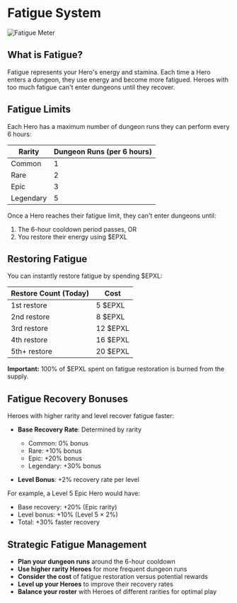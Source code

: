 # Fatigue System

![Fatigue Meter](https://placeholder.com/wp-content/uploads/2018/10/placeholder.png)

## What is Fatigue?

Fatigue represents your Hero's energy and stamina. Each time a Hero enters a dungeon, they use energy and become more fatigued. Heroes with too much fatigue can't enter dungeons until they recover.

## Fatigue Limits

Each Hero has a maximum number of dungeon runs they can perform every 6 hours:

| Rarity | Dungeon Runs (per 6 hours) |
|--------|----------------------------|
| Common | 1 |
| Rare | 2 |
| Epic | 3 |
| Legendary | 5 |

Once a Hero reaches their fatigue limit, they can't enter dungeons until:
1. The 6-hour cooldown period passes, OR
2. You restore their energy using $EPXL

## Restoring Fatigue

You can instantly restore fatigue by spending $EPXL:

| Restore Count (Today) | Cost |
|-----------------------|------|
| 1st restore | 5 $EPXL |
| 2nd restore | 8 $EPXL |
| 3rd restore | 12 $EPXL |
| 4th restore | 16 $EPXL |
| 5th+ restore | 20 $EPXL |

**Important:** 100% of $EPXL spent on fatigue restoration is burned from the supply.

## Fatigue Recovery Bonuses

Heroes with higher rarity and level recover fatigue faster:

- **Base Recovery Rate**: Determined by rarity
    - Common: 0% bonus
    - Rare: +10% bonus
    - Epic: +20% bonus
    - Legendary: +30% bonus

- **Level Bonus**: +2% recovery rate per level

For example, a Level 5 Epic Hero would have:
- Base recovery: +20% (Epic rarity)
- Level bonus: +10% (Level 5 × 2%)
- Total: +30% faster recovery

## Strategic Fatigue Management

- **Plan your dungeon runs** around the 6-hour cooldown
- **Use higher rarity Heroes** for more frequent dungeon runs
- **Consider the cost** of fatigue restoration versus potential rewards
- **Level up your Heroes** to improve their recovery rates
- **Balance your roster** with Heroes of different rarities for optimal play